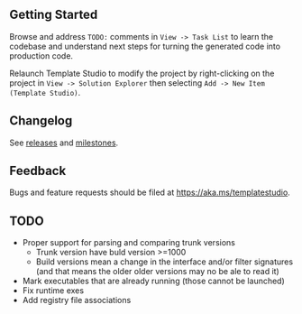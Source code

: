 ﻿## Getting Started

Browse and address `TODO:` comments in `View -> Task List` to learn the codebase and understand next steps for turning the generated code into production code.

Relaunch Template Studio to modify the project by right-clicking on the project in `View -> Solution Explorer` then selecting `Add -> New Item (Template Studio)`.

## Changelog

See [releases](https://github.com/microsoft/TemplateStudio/releases) and [milestones](https://github.com/microsoft/TemplateStudio/milestones).

## Feedback

Bugs and feature requests should be filed at https://aka.ms/templatestudio.

## TODO

- Proper support for parsing and comparing trunk versions
    - Trunk version have buld version >=1000
    - Build versions mean a change in the interface and/or filter signatures (and that means the older older versions may no be ale to read it)
- Mark executables that are already running (those cannot be launched)
- Fix runtime exes
- Add registry file associations


